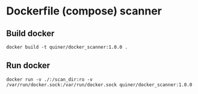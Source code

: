 # Dockerfile (compose) scanner

## Build docker

```shell
docker build -t quiner/docker_scanner:1.0.0 .
```

## Run docker

```shell
docker run -v ./:/scan_dir:ro -v /var/run/docker.sock:/var/run/docker.sock quiner/docker_scanner:1.0.0 
 ```